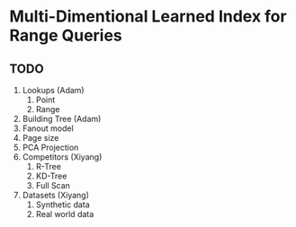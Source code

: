 # Multi-Dimentional Learned Index for Range Queries

## TODO
1.  Lookups (Adam)
    1.  Point
    2.  Range
2.  Building Tree (Adam)
3.  Fanout model
4.  Page size
5.  PCA Projection
6.  Competitors (Xiyang)
    1.  R-Tree
    2.  KD-Tree
    3.  Full Scan
7.  Datasets (Xiyang)
    1.  Synthetic data
    2.  Real world data